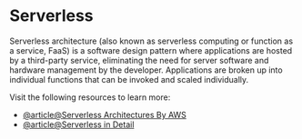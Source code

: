 # Serverless

Serverless architecture (also known as serverless computing or function as a service, FaaS) is a software design pattern where applications are hosted by a third-party service, eliminating the need for server software and hardware management by the developer. Applications are broken up into individual functions that can be invoked and scaled individually.

Visit the following resources to learn more:

- [@article@Serverless Architectures By AWS](https://aws.amazon.com/lambda/serverless-architectures-learn-more/)
- [@article@Serverless in Detail](https://martinfowler.com/articles/serverless.html)
